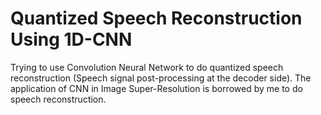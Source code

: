 # Quantized Speech Reconstruction Using 1D-CNN
Trying to use Convolution Neural Network to do quantized speech reconstruction (Speech signal post-processing at the decoder side). The application of CNN in Image Super-Resolution is borrowed by me to do speech reconstruction.
